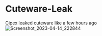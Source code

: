 # Cuteware-Leak
Cipex leaked cuteware like a few hours ago
![Screenshot_2023-04-14_222844](https://user-images.githubusercontent.com/78248946/232232245-e18b5e93-2e9d-4cb1-a087-05c95e321eea.png)
